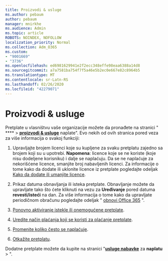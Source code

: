 ```yaml
---
title: Proizvodi & usluge
ms.author: pebaum
author: pebaum
manager: mnirkhe
ms.audience: Admin
ms.topic: article
ROBOTS: NOINDEX, NOFOLLOW
localization_priority: Normal
ms.collection: Adm_O365
ms.custom:
- "9001669"
- "3736"
ms.openlocfilehash: ed6981629941e2f2ecc348effe98eaa6388a14d8
ms.sourcegitcommit: a7a7581ba754f7f5a46e5b2ec0e667e82c8964b5
ms.translationtype: MT
ms.contentlocale: sr-Latn-RS
ms.lasthandoff: 02/26/2020
ms.locfileid: "42279071"
---
```

# <a name="products--services"></a>Proizvodi & usluge

Pretplate u vlasništvu vaše organizacije možete da pronađete na stranici " **** > [**proizvodi & usluge**](https://go.microsoft.com/fwlink/p/?linkid=842054) naplate". Evo nekih od ovih stranica pored veza za više informacija o svakoj funkciji:

1. Upravljajte brojem licenci koje su kupljene za svaku pretplatu zajedno sa brojem koji su u upotrebi.  **Napomena**: licence koje se ne koriste (koje nisu dodeljene korisniku) i dalje se naplaćuju.  Da se ne naplaćuje za nekorišćene licence, smanjite broj nabavljenih licenci. Za informacije o tome kako da dodate ili uklonite licence iz pretplate pogledajte odeljak [Kako da dodate ili umanjite licence](https://docs.microsoft.com/alchemyinsights/how-to-add-or-reduce-licenses).

2. Prikaz datuma obnavljanja ili isteka pretplate.  Obnavljanje možete da upravljate tako što ćete kliknuti na vezu za **Uređivanje** pored datuma **revesti/isteći** na dan.  Za više informacija o tome kako da upravljate periodičnom obračunu pogledajte odeljak " [obnovi Office 365](https://go.microsoft.com/fwlink/?linkid=2119216) ".

3. [Ponovno aktiviranje istekle ili onemogućene pretplate](https://go.microsoft.com/fwlink/?linkid=2117519).

4. [Uredite način plaćanja koji se koristi za plaćanje pretplate](https://go.microsoft.com/fwlink/?linkid=2117167).

5. [Promenite koliko često se naplaćuje](https://go.microsoft.com/fwlink/?linkid=2119112).

6. [Otkažite pretplatu](https://go.microsoft.com/fwlink/?linkid=2119113).

Dodatne pretplate možete da kupite na stranici "[**usluge nabavke**](https://go.microsoft.com/fwlink/p/?linkid=868433) za **naplatu** > ".
